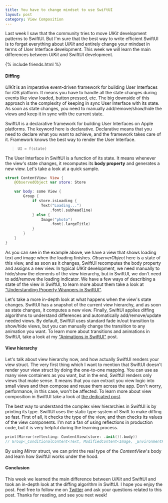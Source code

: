 ```yaml
---
title: You have to change mindset to use SwiftUI
layout: post
category: View Composition
---
```


Last week I saw that the community tries to move *UIKit* development patterns to SwiftUI. But I'm sure that the best way to write efficient SwiftUI is to forget everything about *UIKit* and entirely change your mindset in terms of User Interface development. This week we will learn the main differences between *UIKit* and SwiftUI development.

{% include friends.html %}

#### Diffing
*UIKit* is an imperative event-driven framework for building User Interfaces for iOS platform. It means you have to handle all the state changes during events like view loaded, button pressed, etc. The big downside of this approach is the complexity of keeping in sync User Interface with its state. As soon as state changes, you need to manually add/remove/show/hide the views and keep it in sync with the current state. 

SwiftUI is a declarative framework for building User Interfaces on Apple platforms. The keyword here is declarative. Declarative means that you need to declare what you want to achieve, and the framework takes care of it. Framework knows the best way to render the User Interface.

> `UI = f(state)`

The User Interface in SwiftUI is a function of its state. It means whenever the view's state changes, it recomputes its **body property** and generates a new view. Let's take a look at a quick sample.

```swift
struct ContentView: View {
    @ObservedObject var store: Store

    var body: some View {
        Group {
            if store.isLoading {
                Text("Loading...")
                    .font(.subheadline)
            } else {
                Image("photo")
                    .font(.largeTitle)
            }
        }
    }
}
```

As you can see in the example above, we have a view that shows loading text and image when the loading finishes. *ObserverObject* here is a state of this view, and as soon as it changes, SwiftUI recomputes the body property and assigns a new view. In typical *UIKit* development, we need manually to hide/show the elements of the view hierarchy, but in SwiftUI, we don't need to add/remove the loading indicator. We have a few ways of describing a state of the view in SwiftUI, to learn more about them take a look at ["Understanding Property Wrappers in SwiftUI"](/2019/06/12/understanding-property-wrappers-in-swiftui/).

Let's take a more in-depth look at what happens when the view's state changes. SwiftUI has a snapshot of the current view hierarchy, and as soon as state changes, it computes a new view. Finally, SwiftUI applies diffing algorithms to understand differences and automatically add/remove/update needed views. By default, SwiftUI uses standard fade in/out transition to show/hide views, but you can manually change the transition to any animation you want. To learn more about transitions and animations in SwiftUI, take a look at my ["Animations in SwiftUI"](/2019/06/26/animations-in-swiftui/) post.

#### View hierarchy
Let's talk about view hierarchy now, and how actually SwiftUI renders your view struct. The very first thing which I want to mention that SwiftUI doesn't render your view struct by doing the one-to-one mapping. You can use as many view containers as you want, but in the end, SwiftUI renders only views that make sense. It means that you can extract you view logic into small views and then compose and reuse them across the app. Don't worry, performance, in this case, won't be affected. To learn more about view composition in SwiftUI take a look at [the dedicated post](/2019/10/30/view-composition-in-swiftui/).

The best way to understand the complex view hierarchies in SwiftUI is by printing its type. SwiftUI uses the static type system of Swift to make diffing so fast. First of all, it checks the type of the view, and then checks its values of the view components. I'm not a fan of using reflections in production code, but it is very helpful during the learning process.

```swift
print(Mirror(reflecting: ContentView(store: .init()).body))
// Group<_ConditionalContent<Text, ModifiedContent<Image, _EnvironmentKeyWritingModifier<Optional<Font>>>>>
```

By using *Mirror* struct, we can print the real type of the *ContentView*'s body and learn how SwiftUI works under the hood.

#### Conclusion
This week we learned the main difference between *UIKit* and SwiftUI and took an in-depth look at the diffing algorithm in SwiftUI. I hope you enjoy the post. Feel free to follow me on [Twitter](https://twitter.com/mecid) and ask your questions related to this post. Thanks for reading, and see you next week! 